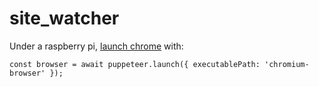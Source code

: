 # site_watcher

Under a raspberry pi, [launch chrome](https://github.com/puppeteer/puppeteer/issues/4249) with:

```
const browser = await puppeteer.launch({ executablePath: 'chromium-browser' });
```

